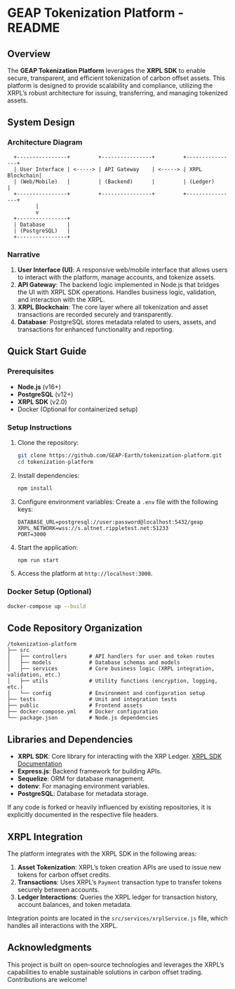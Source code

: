 # GEAP Tokenization Platform - README

## Overview

The **GEAP Tokenization Platform** leverages the **XRPL SDK** to enable secure, transparent, and efficient tokenization of carbon offset assets. This platform is designed to provide scalability and compliance, utilizing the XRPL’s robust architecture for issuing, transferring, and managing tokenized assets.

## System Design

### Architecture Diagram

```
  +----------------+         +----------------+         +----------------+
  | User Interface | <-----> | API Gateway    | <-----> | XRPL Blockchain|
  | (Web/Mobile)   |         | (Backend)      |         | (Ledger)       |
  +----------------+         +----------------+         +----------------+
         |
         v
  +----------------+
  | Database       |
  | (PostgreSQL)   |
  +----------------+
```

### Narrative

1. **User Interface (UI)**: A responsive web/mobile interface that allows users to interact with the platform, manage accounts, and tokenize assets.
2. **API Gateway**: The backend logic implemented in Node.js that bridges the UI with XRPL SDK operations. Handles business logic, validation, and interaction with the XRPL.
3. **XRPL Blockchain**: The core layer where all tokenization and asset transactions are recorded securely and transparently.
4. **Database**: PostgreSQL stores metadata related to users, assets, and transactions for enhanced functionality and reporting.

## Quick Start Guide

### Prerequisites

- **Node.js** (v16+)
- **PostgreSQL** (v12+)
- **XRPL SDK** (v2.0)
- Docker (Optional for containerized setup)

### Setup Instructions

1. Clone the repository:

   ```bash
   git clone https://github.com/GEAP-Earth/tokenization-platform.git
   cd tokenization-platform
   ```

2. Install dependencies:

   ```bash
   npm install
   ```

3. Configure environment variables:
   Create a `.env` file with the following keys:

   ```env
   DATABASE_URL=postgresql://user:password@localhost:5432/geap
   XRPL_NETWORK=wss://s.altnet.rippletest.net:51233
   PORT=3000
   ```

4. Start the application:

   ```bash
   npm run start
   ```

5. Access the platform at `http://localhost:3000`.

### Docker Setup (Optional)

```bash
docker-compose up --build
```

## Code Repository Organization

```
/tokenization-platform
├── src
│   ├── controllers       # API handlers for user and token routes
│   ├── models            # Database schemas and models
│   ├── services          # Core business logic (XRPL integration, validation, etc.)
│   ├── utils             # Utility functions (encryption, logging, etc.)
│   └── config            # Environment and configuration setup
├── tests                 # Unit and integration tests
├── public                # Frontend assets
├── docker-compose.yml    # Docker configuration
└── package.json          # Node.js dependencies
```

## Libraries and Dependencies

- **XRPL SDK**: Core library for interacting with the XRP Ledger. [XRPL SDK Documentation](https://xrpl.org)
- **Express.js**: Backend framework for building APIs.
- **Sequelize**: ORM for database management.
- **dotenv**: For managing environment variables.
- **PostgreSQL**: Database for metadata storage.

If any code is forked or heavily influenced by existing repositories, it is explicitly documented in the respective file headers.

## XRPL Integration

The platform integrates with the XRPL SDK in the following areas:

1. **Asset Tokenization**: XRPL’s token creation APIs are used to issue new tokens for carbon offset credits.
2. **Transactions**: Uses XRPL’s `Payment` transaction type to transfer tokens securely between accounts.
3. **Ledger Interactions**: Queries the XRPL ledger for transaction history, account balances, and token metadata.

Integration points are located in the `src/services/xrplService.js` file, which handles all interactions with the XRPL.

## Acknowledgments

This project is built on open-source technologies and leverages the XRPL’s capabilities to enable sustainable solutions in carbon offset trading. Contributions are welcome!
